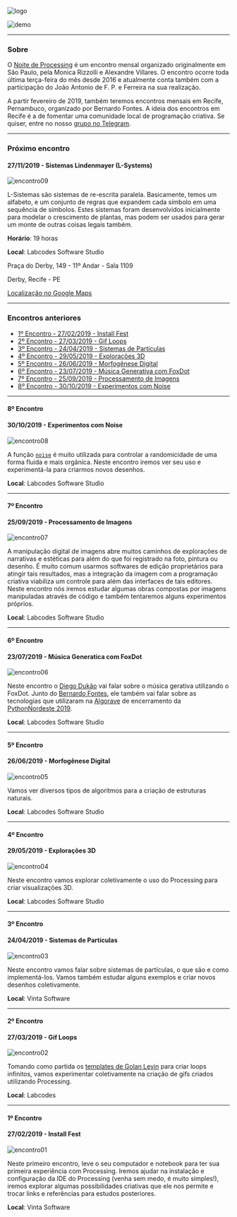 ![logo](https://garoa.net.br/w/images/Logondp.png)

![demo](https://berinhard.github.io/sketches/s_054/cover.png)

<hr>

### Sobre

O [Noite de Processing](https://garoa.net.br/wiki/Noite_de_Processing) é um encontro mensal organizado originalmente em São Paulo, pela Monica Rizzolli e Alexandre Villares. O encontro ocorre toda última terça-feira do mês desde 2016 e atualmente conta também com a participação do João Antonio de F. P. e Ferreira na sua realização.

A partir fevereiro de 2019, também teremos encontros mensais em Recife, Pernambuco, organizado por Bernardo Fontes. A ideia dos encontros em Recife é a de fomentar uma comunidade local de programação criativa. Se quiser, entre no nosso [grupo no Telegram](https://t.me/joinchat/IdJaxxMa0yC7_5oYtVXg4Q).

<hr>


### Próximo encontro
#### 27/11/2019 - Sistemas Lindenmayer (L-Systems)

![encontro09](https://raw.githubusercontent.com/arteprog/noite-processing-recife/master/convites/2019_11_27.png)

L-Sistemas são sistemas de re-escrita paralela. Basicamente, temos um alfabeto, e um conjunto de regras que expandem cada símbolo em uma sequência de símbolos. Estes sistemas foram desenvolvidos inicialmente para modelar o crescimento de plantas, mas podem ser usados para gerar um monte de outras coisas legais também.

**Horário**: 19 horas

**Local**: Labcodes Software Studio

Praça do Derby, 149 - 11º Andar - Sala 1109

Derby, Recife - PE

[Localização no Google Maps](https://goo.gl/maps/c6PbaSt88PnsSyx67)

<hr>

### Encontros anteriores

- [1º Encontro - 27/02/2019 - Install Fest](#1º-encontro)
- [2º Encontro - 27/03/2019 - Gif Loops](#2º-encontro)
- [3º Encontro - 24/04/2019 - Sistemas de Partículas](#3º-encontro)
- [4º Encontro - 29/05/2019 - Explorações 3D](#4º-encontro)
- [5º Encontro - 26/06/2019 - Morfogênese Digital](#5º-encontro)
- [6º Encontro - 23/07/2019 - Música Generativa com FoxDot](#6º-encontro)
- [7º Encontro - 25/09/2019 - Processamento de Imagens](#7º-encontro)
- [8º Encontro - 30/10/2019 - Experimentos com Noise](#8º-encontro)

<hr>

#### 8º Encontro
#### 30/10/2019 - Experimentos com Noise

![encontro08](https://raw.githubusercontent.com/arteprog/noite-processing-recife/master/convites/2019_10_30.png)

A função [`noise`](https://processing.org/reference/noise_.html) é muito utilizada para controlar a randomicidade de uma forma fluida e mais orgânica. Neste encontro iremos ver seu uso e experimentá-la para criarmos novos desenhos.

**Local**: Labcodes Software Studio

<hr>

#### 7º Encontro
#### 25/09/2019 - Processamento de Imagens

![encontro07](https://raw.githubusercontent.com/arteprog/noite-processing-recife/master/convites/2019_09_25.png)

A manipulação digital de imagens abre muitos caminhos de explorações de narrativas e estéticas para além do que foi registrado na foto, pintura ou desenho. É muito comum usarmos softwares de edição proprietários para atingir tais resultados, mas a integração da imagem com a programação criativa viabiliza um controle para além das interfaces de tais editores. Neste encontro nós iremos estudar algumas obras compostas por imagens manipuladas através de código e também tentaremos alguns experimentos próprios.

**Local**: Labcodes Software Studio

<hr>

#### 6º Encontro
#### 23/07/2019 - Música Generatica com FoxDot

![encontro06](https://raw.githubusercontent.com/arteprog/noite-processing-recife/master/convites/2019_07_23.png)

Neste encontro o [Diego Dukão](https://twitter.com/diegodukao) vai falar sobre o música gerativa utilizando o FoxDot. Junto do [Bernardo Fontes](https://berinfontes.com/), ele também vai falar sobre as tecnologias que utilizaram na [Algorave](https://github.com/Algorave/algoraveconduct/blob/master/conduct.md) de encerramento da [PythonNordeste 2019](https://2019.pythonnordeste.org/).

**Local**: Labcodes Software Studio

<hr>

#### 5º Encontro
#### 26/06/2019 - Morfogênese Digital

![encontro05](https://raw.githubusercontent.com/arteprog/noite-processing-recife/master/convites/2019_06_26.png)

Vamos ver diversos tipos de algoritmos para a criação de estruturas naturais.

**Local**: Labcodes Software Studio

<hr>

#### 4º Encontro
#### 29/05/2019 - Explorações 3D

![encontro04](https://raw.githubusercontent.com/arteprog/noite-processing-recife/master/convites/2019_05_29.png)

Neste encontro vamos explorar coletivamente o uso do Processing para criar visualizações 3D.

**Local**: Labcodes Software Studio

<hr>

#### 3º Encontro
#### 24/04/2019 - Sistemas de Partículas

![encontro03](https://raw.githubusercontent.com/arteprog/noite-processing-recife/master/convites/2019_04_24.png)

Neste encontro vamos falar sobre sistemas de partículas, o que são e como implementá-los. Vamos também estudar alguns exemplos e criar novos desenhos coletivamente.

**Local**: Vinta Software

<hr>

#### 2º Encontro
#### 27/03/2019 - Gif Loops

![encontro02](https://raw.githubusercontent.com/arteprog/noite-processing-recife/master/convites/2019_03_27.gif)

Tomando como partida os [templates de Golan Levin](https://github.com/golanlevin/LoopTemplates) para criar loops infinitos, vamos experimentar coletivamente na criação de gifs criados utilizando Processing.

**Local**: Labcodes

<hr>

#### 1º Encontro
#### 27/02/2019 - Install Fest

![encontro01](https://raw.githubusercontent.com/arteprog/noite-processing-recife/master/convites/2019_02_27.png)

Neste primeiro encontro, leve o seu computador e notebook para ter sua primeira experiência com Processing. Iremos ajudar na instalação e configuração da IDE do Processing (venha sem medo, é muito simples!), iremos explorar algumas possibilidades criativas que ele nos permite e trocar links e referências para estudos posteriores.

**Local**: Vinta Software
